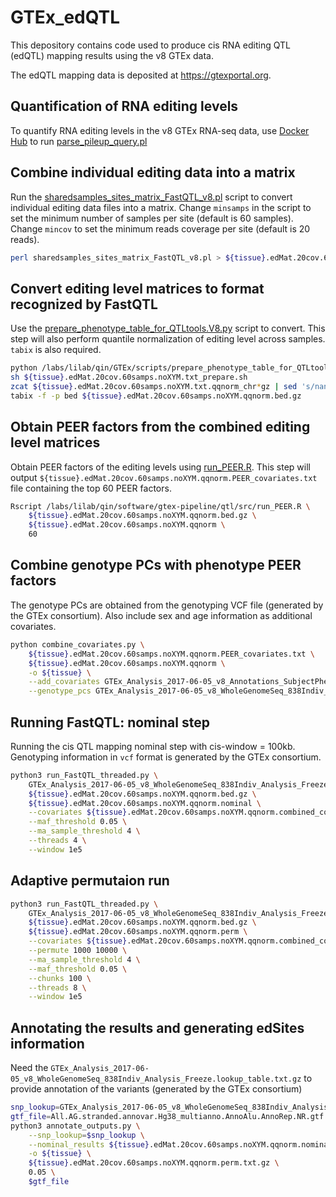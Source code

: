 # GTEx_edQTL
This depository contains code used to produce cis RNA editing QTL (edQTL) mapping results using the v8 GTEx data.

The edQTL mapping data is deposited at https://gtexportal.org.

## Quantification of RNA editing levels
To quantify RNA editing levels in the v8 GTEx RNA-seq data, use [Docker Hub](https://hub.docker.com/r/vanessa/mpileup/) to run [parse_pileup_query.pl](parse_pileup_query.pl)

## Combine individual editing data into a matrix
Run the [sharedsamples_sites_matrix_FastQTL_v8.pl](sharedsamples_sites_matrix_FastQTL_v8.pl) script to convert individual editing data files into a matrix. Change `minsamps` in the script to set the minimum number of samples per site (default is 60 samples). Change `mincov` to set the minimum reads coverage per site (default is 20 reads).

```bash
perl sharedsamples_sites_matrix_FastQTL_v8.pl > ${tissue}.edMat.20cov.60samps.txt
```
## Convert editing level matrices to format recognized by FastQTL
Use the [prepare_phenotype_table_for_QTLtools.V8.py](prepare_phenotype_table_for_QTLtools.V8.py) script to convert. This step will also perform quantile normalization of editing level across samples. `tabix` is also required.

```bash
python /labs/lilab/qin/GTEx/scripts/prepare_phenotype_table_for_QTLtools.V8.py -p 15 ${tissue}.edMat.20cov.60samps.noXYM.txt
sh ${tissue}.edMat.20cov.60samps.noXYM.txt_prepare.sh
zcat ${tissue}.edMat.20cov.60samps.noXYM.txt.qqnorm_chr*gz | sed 's/nan/NA/g' | sort -k 1,1 -k2n,2 | awk '{print "chr"$1,$2,$3,"chr"$1"_"$3,$0}' OFS="\t" | cut -f 1,2,3,4,9- | sed 's/^chr#/#/g' | bgzip -c > ${tissue}.edMat.20cov.60samps.noXYM.qqnorm.bed.gz
tabix -f -p bed ${tissue}.edMat.20cov.60samps.noXYM.qqnorm.bed.gz
```
## Obtain PEER factors from the combined editing level matrices
Obtain PEER factors of the editing levels using [run_PEER.R](run_PEER.R). This step will output `${tissue}.edMat.20cov.60samps.noXYM.qqnorm.PEER_covariates.txt` file containing the top 60 PEER factors.
```bash
Rscript /labs/lilab/qin/software/gtex-pipeline/qtl/src/run_PEER.R \
    ${tissue}.edMat.20cov.60samps.noXYM.qqnorm.bed.gz \
    ${tissue}.edMat.20cov.60samps.noXYM.qqnorm \
    60
```
## Combine genotype PCs with phenotype PEER factors
The genotype PCs are obtained from the genotyping VCF file (generated by the GTEx consortium). Also include sex and age information as additional covariates.
```bash
python combine_covariates.py \
    ${tissue}.edMat.20cov.60samps.noXYM.qqnorm.PEER_covariates.txt \
    ${tissue}.edMat.20cov.60samps.noXYM.qqnorm \
    -o ${tissue} \
    --add_covariates GTEx_Analysis_2017-06-05_v8_Annotations_SubjectPhenotypesDS.SEX_AGE.txt \
    --genotype_pcs GTEx_Analysis_2017-06-05_v8_WholeGenomeSeq_838Indiv_Analysis_Freeze_20genotPCs.txt
```
## Running FastQTL: nominal step
Running the cis QTL mapping nominal step with cis-window = 100kb. Genotyping information in `vcf` format is generated by the GTEx consortium.
``` bash
python3 run_FastQTL_threaded.py \
    GTEx_Analysis_2017-06-05_v8_WholeGenomeSeq_838Indiv_Analysis_Freeze_MAF005_GTonly.vcf.gz \
    ${tissue}.edMat.20cov.60samps.noXYM.qqnorm.bed.gz \
    ${tissue}.edMat.20cov.60samps.noXYM.qqnorm.nominal \
    --covariates ${tissue}.edMat.20cov.60samps.noXYM.qqnorm.combined_covariates.txt \
    --maf_threshold 0.05 \
    --ma_sample_threshold 4 \
    --threads 4 \
    --window 1e5
```
## Adaptive permutaion run
```bash
python3 run_FastQTL_threaded.py \
    GTEx_Analysis_2017-06-05_v8_WholeGenomeSeq_838Indiv_Analysis_Freeze_MAF005_GTonly.vcf.gz \
    ${tissue}.edMat.20cov.60samps.noXYM.qqnorm.bed.gz \
    ${tissue}.edMat.20cov.60samps.noXYM.qqnorm.perm \
    --covariates ${tissue}.edMat.20cov.60samps.noXYM.qqnorm.combined_covariates.txt \
    --permute 1000 10000 \
    --ma_sample_threshold 4 \
    --maf_threshold 0.05 \
    --chunks 100 \
    --threads 8 \
    --window 1e5
```
## Annotating the results and generating edSites information
Need the `GTEx_Analysis_2017-06-05_v8_WholeGenomeSeq_838Indiv_Analysis_Freeze.lookup_table.txt.gz` to provide annotation of the variants (generated by the GTEx consortium)
```bash
snp_lookup=GTEx_Analysis_2017-06-05_v8_WholeGenomeSeq_838Indiv_Analysis_Freeze.lookup_table.txt.gz
gtf_file=All.AG.stranded.annovar.Hg38_multianno.AnnoAlu.AnnoRep.NR.gtf
python3 annotate_outputs.py \
    --snp_lookup=$snp_lookup \
    --nominal_results ${tissue}.edMat.20cov.60samps.noXYM.qqnorm.nominal.txt.gz \
    -o ${tissue} \
    ${tissue}.edMat.20cov.60samps.noXYM.qqnorm.perm.txt.gz \
    0.05 \
    $gtf_file
```

